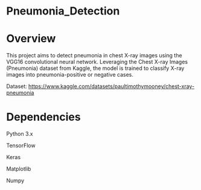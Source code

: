 
# Pneumonia_Detection

# Overview
This project aims to detect pneumonia in chest X-ray images using the VGG16 convolutional neural network. Leveraging the Chest X-ray Images (Pneumonia) dataset from Kaggle, the model is trained to classify X-ray images into pneumonia-positive or negative cases.

Dataset: https://www.kaggle.com/datasets/paultimothymooney/chest-xray-pneumonia

# Dependencies
Python 3.x

TensorFlow

Keras

Matplotlib

Numpy


